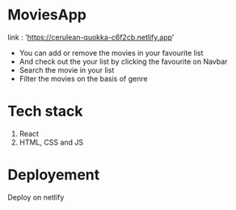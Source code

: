 # MoviesApp
link : 'https://cerulean-quokka-c6f2cb.netlify.app'

 * You can add or remove the movies in your favourite list 
 * And check out the your list by clicking the favourite on Navbar
 * Search the movie in your list
 * Filter the movies on the basis of genre
 

# Tech stack
1. React 
2. HTML, CSS and JS


# Deployement
Deploy on netlify
